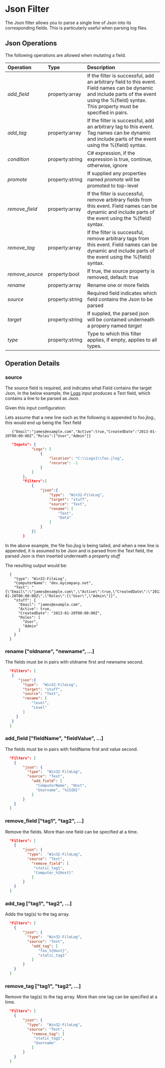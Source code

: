 # Json Filter
The Json filter allows you to parse a single line of Json into its corresponding fields.  This is
particularly useful when parsing log files.

## Json Operations
The following operations are allowed when mutating a field.

| Operation       |     Type        | Description                                                            
| :---------------|:----------------|:-----------------------------------------------------------------------|
| *add_field*     | property:array  |If the filter is successful, add an arbitrary field to this event.  Field names can be dynamic and include parts of the event using the %{field} syntax.  This property must be specified in pairs.                                    
| *add_tag*       | property:array  |If the filter is successful, add an arbitrary tag to this event.  Tag names can be dynamic and include parts of the event using the %{field} syntax.                                  
| *condition*     | property:string |C# expression, if the expression is true, continue, otherwise, ignore
| *promote*       | property:string |If supplied any properties named *promote* will be promoted to top-level
| *remove_field*  | property:array  |If the filter is successful, remove arbitrary fields from this event.  Field names can be dynamic and include parts of the event using the %{field} syntax.                                
| *remove_tag*    | property:array  |If the filter is successful, remove arbitrary tags from this event.  Field names can be dynamic and include parts of the event using the %{field} syntax.                          
| *remove_source* | property:bool   |If true, the source property is removed, default: true
| *rename*        | property:array  |Rename one or more fields                                       
| *source*        | property:string |Required field indicates which field contains the Json to be parsed
| *target*        | property:string |If suppled, the parsed json will be contained underneath a propery named *target*
| *type*          | property:string |Type to which this filter applies, if empty, applies to all types.

## Operation Details
### source 
The source field is required, and indicates what Field contains the target Json, In the
below example, the [Logs](https://github.com/Cimpress-MCP/TimberWinR/blob/master/TimberWinR/mdocs/Logs.md) input produces a Text field, 
which contains a line to be parsed as Json.

Given this input configuration:

Lets assume that a new line such as the following is appended to foo.jlog:, this would end up being the Text field
```
   {"Email":"james@example.com","Active":true,"CreatedDate":"2013-01-20T00:00:00Z","Roles":["User","Admin"]}
```

```json
   "Inputs": {
            "Logs": [
                {
                    "location": "C:\\Logs1\\foo.jlog",
                    "recurse": -1
                }
            ]
        },
        "Filters":[  
            {  
                "json":{  
                    "type":  "Win32-FileLog",                   
                    "target": "stuff",
                    "source": "Text",
                    "rename": [
                        "Text",
                        "Data"
                    ]                   
                }
            }]
        }       
```

In the above example, the file foo.jlog is being tailed, and when a new line is appended, it is assumed
to be Json and is parsed from the Text field, the parsed Json is then inserted underneath a property *stuff*

The resulting output would be:
```
  {
    "type": "Win32-FileLog",
    "ComputerName": "dev.mycompany.net",
    "Text": "{\"Email\":\"james@example.com\",\"Active\":true,\"CreatedDate\":\"2013-01-20T00:00:00Z\",\"Roles\":[\"User\",\"Admin\"]}",
    "stuff": {
      "Email": "james@example.com",
      "Active": true,
      "CreatedDate": "2013-01-20T00:00:00Z",
      "Roles": [
        "User",
        "Admin"
      ]
    }
  }
```
### rename ["oldname", "newname", ...]
The fields must be in pairs with oldname first and newname second.
```json
  "Filters": [     
   {
	  "json":{  
        "type":  "Win32-FileLog",                   
        "target": "stuff",
        "source": "Text",
        "rename": [
            "level",
            "Level"
        ]                   
     } 
   }     
  ]
```
### add_field ["fieldName", "fieldValue", ...]
The fields must be in pairs with fieldName first and value second.
```json
  "Filters": [     
    {
		"json": {  
          "type":  "Win32-FileLog",       
          "source": "Text",   			
			"add_field": [
              "ComputerName", "Host",
              "Username", "%{SID}"				         
			]
		}                
    }     
  ]
```

### remove_field ["tag1", "tag2", ...]
Remove the fields.  More than one field can be specified at a time.
```json
  "Filters": [     
    {
		"json": {      			
          "type":  "Win32-FileLog",       
          "source": "Text",   			
			"remove_field": [             
             "static_tag1",
             "Computer_%{Host}"
			]
		}                
    }     
  ]
```


### add_tag ["tag1", "tag2", ...]
Adds the tag(s) to the tag array.
```json
  "Filters": [     
    {
		"json": {      			
          "type":  "Win32-FileLog",       
          "source": "Text",   			
			"add_tag": [
               "foo_%{Host}",
			   "static_tag1"      
			]
		}                
    }     
  ]
```

### remove_tag ["tag1", "tag2", ...]
Remove the tag(s) to the tag array.  More than one tag can be specified at a time.
```json
  "Filters": [     
    {
		"json": {      			
          "type":  "Win32-FileLog",       
          "source": "Text",   			
			"remove_tag": [             
             "static_tag1",
             "Username"
			]
		}                
    }     
  ]
```
